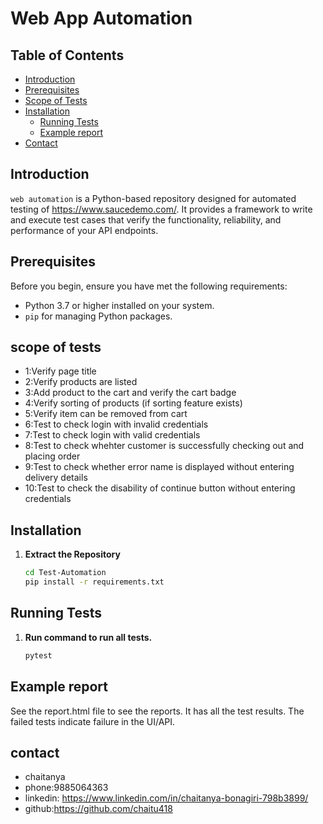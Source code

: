 # Web App Automation 

## Table of Contents
- [Introduction](#introduction)
- [Prerequisites](#prerequisites)
- [Scope of Tests](#scope)
- [Installation](#installation)
  - [Running Tests](#running-tests)
  - [Example report](#example-test)
- [Contact](#contact)

## Introduction
`web automation` is a Python-based repository designed for automated testing of https://www.saucedemo.com/. It provides a framework to write and execute test cases that verify the functionality, reliability, and performance of your API endpoints.

## Prerequisites
Before you begin, ensure you have met the following requirements:
- Python 3.7 or higher installed on your system.
- `pip` for managing Python packages.

## scope of tests
- 1:Verify page title
- 2:Verify products are listed
- 3:Add product to the cart and verify the cart badge
- 4:Verify sorting of products (if sorting feature exists)
- 5:Verify item can be removed from cart
- 6:Test to check login with invalid credentials
- 7:Test to check login with valid credentials
- 8:Test to check whehter customer is successfully checking out and placing order
- 9:Test to check whether error name is displayed without entering delivery details
- 10:Test to check the disability of continue button without entering credentials

## Installation
1. **Extract the Repository**
   ```bash
   cd Test-Automation
   pip install -r requirements.txt
   
## Running Tests
1. **Run command to run all tests.**
    ```bash
    pytest
   
## Example report
See the report.html file to see the reports. It has all the test results.
The failed tests indicate failure in the UI/API.

## contact
- chaitanya
- phone:9885064363
- linkedin: https://www.linkedin.com/in/chaitanya-bonagiri-798b3899/
- github:https://github.com/chaitu418
